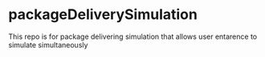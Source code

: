# packageDeliverySimulation
This repo is for package delivering simulation that allows user entarence to simulate simultaneously
